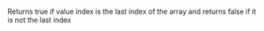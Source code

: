Returns true if value index is the last index of the array and returns false if it is not the last index

<rv-example-tabs class="pt-3" handle="bs4-icon">
<template type="single-html-file">
<ul rv-assign-sweets="['cracker', 'muffin', 'cake']">
  <li rv-each-sweetness="sweets" rv-class-font-weight-bold="sweets | isLast %sweetness%">{sweetness}</li>
</ul>
</template>
</rv-example-tabs>